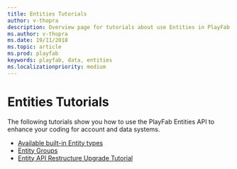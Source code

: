 ```yaml
---
title: Entities Tutorials
author: v-thopra
description: Overview page for tutorials about use Entities in PlayFab.
ms.author: v-thopra
ms.date: 19/11/2018
ms.topic: article
ms.prod: playfab
keywords: playfab, data, entities
ms.localizationpriority: medium
---
```


# Entities Tutorials

The following tutorials show you how to use the PlayFab Entities API to enhance your coding for account and data systems.

- [Available built-in Entity types](available-built-in-entity-types.md)
- [Entity Groups](entity-groups.md)
- [Entity API Restructure Upgrade Tutorial](entity-api-restructure-upgrade-tutorial.md)